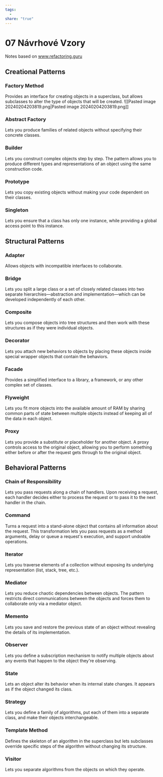 ```yaml
---
tags:
  - 
share: "true"
---
```


# 07 Návrhové Vzory

Notes based on www.refactoring.guru

## Creational Patterns

### Factory Method

Provides an interface for creating objects in a superclass, but allows subclasses to alter the type of objects that will be created.
![[Pasted image 20240204203819.png|Pasted image 20240204203819.png]]

### Abstract Factory

Lets you produce families of related objects without specifying their concrete classes.

### Builder

Lets you construct complex objects step by step. The pattern allows you to produce different types and representations of an object using the same construction code.

### Prototype

Lets you copy existing objects without making your code dependent on their classes.

### Singleton

Lets you ensure that a class has only one instance, while providing a global access point to this instance.

## Structural Patterns

### Adapter

Allows objects with incompatible interfaces to collaborate.

### Bridge

Lets you split a large class or a set of closely related classes into two separate hierarchies—abstraction and implementation—which can be developed independently of each other.

### Composite

Lets you compose objects into tree structures and then work with these structures as if they were individual objects.

### Decorator

Lets you attach new behaviors to objects by placing these objects inside special wrapper objects that contain the behaviors.

### Facade

Provides a simplified interface to a library, a framework, or any other complex set of classes.

### Flyweight

Lets you fit more objects into the available amount of RAM by sharing common parts of state between multiple objects instead of keeping all of the data in each object.

### Proxy

Lets you provide a substitute or placeholder for another object. A proxy controls access to the original object, allowing you to perform something either before or after the request gets through to the original object.

## Behavioral Patterns

### Chain of Responsibility

Lets you pass requests along a chain of handlers. Upon receiving a request, each handler decides either to process the request or to pass it to the next handler in the chain.

### Command

Turns a request into a stand-alone object that contains all information about the request. This transformation lets you pass requests as a method arguments, delay or queue a request's execution, and support undoable operations.

### Iterator

Lets you traverse elements of a collection without exposing its underlying representation (list, stack, tree, etc.).

### Mediator

Lets you reduce chaotic dependencies between objects. The pattern restricts direct communications between the objects and forces them to collaborate only via a mediator object.

### Memento

Lets you save and restore the previous state of an object without revealing the details of its implementation.

### Observer

Lets you define a subscription mechanism to notify multiple objects about any events that happen to the object they're observing.

### State

Lets an object alter its behavior when its internal state changes. It appears as if the object changed its class.

### Strategy

Lets you define a family of algorithms, put each of them into a separate class, and make their objects interchangeable.

### Template Method

Defines the skeleton of an algorithm in the superclass but lets subclasses override specific steps of the algorithm without changing its structure.

### Visitor

Lets you separate algorithms from the objects on which they operate.